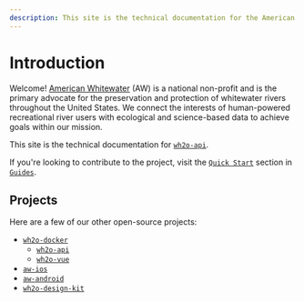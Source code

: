 ```yaml
---
description: This site is the technical documentation for the American Whitewater REST web API.
---
```


# Introduction

Welcome! [American Whitewater](https://www.americanwhitewater.org/) (AW) is a national non-profit and is the primary advocate for the preservation and protection of whitewater rivers throughout the United States. We connect the interests of human-powered recreational river users with ecological and science-based data to achieve goals within our mission.

This site is the technical documentation for [`wh2o-api`](https://github.com/AmericanWhitewater/wh2o-api).

If you're looking to contribute to the project, visit the [`Quick Start`](/guide/quick-start) section in [`Guides`](/guide/).

## Projects

Here are a few of our other open-source projects:

- [`wh2o-docker`](https://github.com/AmericanWhitewater/wh2o-docker)
  - [`wh2o-api`](https://github.com/AmericanWhitewater/wh2o-api)
  - [`wh2o-vue`](https://github.com/AmericanWhitewater/wh2o-vue)
- [`aw-ios`](https://github.com/AmericanWhitewater/aw-ios)
- [`aw-android`](https://github.com/AmericanWhitewater/aw-android)
- [`wh2o-design-kit`](https://github.com/AmericanWhitewater/wh2o-design-kit)
